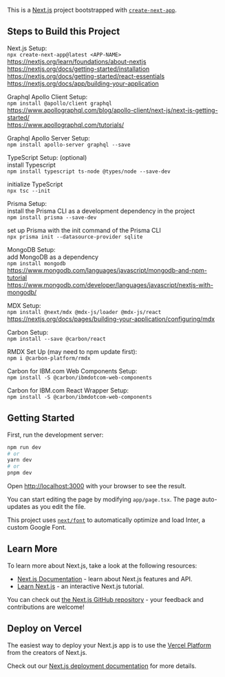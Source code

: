 This is a [Next.js](https://nextjs.org/) project bootstrapped with [`create-next-app`](https://github.com/vercel/next.js/tree/canary/packages/create-next-app).

## Steps to Build this Project

Next.js Setup:  
`npx create-next-app@latest <APP-NAME>`  
https://nextjs.org/learn/foundations/about-nextjs  
https://nextjs.org/docs/getting-started/installation  
https://nextjs.org/docs/getting-started/react-essentials  
https://nextjs.org/docs/app/building-your-application  

Graphql Apollo Client Setup:  
`npm install @apollo/client graphql`  
https://www.apollographql.com/blog/apollo-client/next-js/next-js-getting-started/  
https://www.apollographql.com/tutorials/  

Graphql Apollo Server Setup:  
`npm install apollo-server graphql --save`  

TypeScript Setup: (optional)  
install Typescript  
`npm install typescript ts-node @types/node --save-dev`  

initialize TypeScript  
`npx tsc --init`  

Prisma Setup:  
install the Prisma CLI as a development dependency in the project  
`npm install prisma --save-dev`  

set up Prisma with the init command of the Prisma CLI  
`npx prisma init --datasource-provider sqlite`  

MongoDB Setup:  
add MongoDB as a dependency  
`npm install mongodb`  
https://www.mongodb.com/languages/javascript/mongodb-and-npm-tutorial  
https://www.mongodb.com/developer/languages/javascript/nextjs-with-mongodb/  

MDX Setup:  
`npm install @next/mdx @mdx-js/loader @mdx-js/react`  
https://nextjs.org/docs/pages/building-your-application/configuring/mdx  

Carbon Setup:  
`npm install --save @carbon/react`  

RMDX Set Up (may need to npm update first):  
`npm i @carbon-platform/rmdx`  

Carbon for IBM.com Web Components Setup:  
`npm install -S @carbon/ibmdotcom-web-components`

Carbon for IBM.com React Wrapper Setup:  
`npm install -S @carbon/ibmdotcom-web-components`

## Getting Started

First, run the development server:

```bash
npm run dev
# or
yarn dev
# or
pnpm dev
```

Open [http://localhost:3000](http://localhost:3000) with your browser to see the result.

You can start editing the page by modifying `app/page.tsx`. The page auto-updates as you edit the file.

This project uses [`next/font`](https://nextjs.org/docs/basic-features/font-optimization) to automatically optimize and load Inter, a custom Google Font.

## Learn More

To learn more about Next.js, take a look at the following resources:

- [Next.js Documentation](https://nextjs.org/docs) - learn about Next.js features and API.
- [Learn Next.js](https://nextjs.org/learn) - an interactive Next.js tutorial.

You can check out [the Next.js GitHub repository](https://github.com/vercel/next.js/) - your feedback and contributions are welcome!

## Deploy on Vercel

The easiest way to deploy your Next.js app is to use the [Vercel Platform](https://vercel.com/new?utm_medium=default-template&filter=next.js&utm_source=create-next-app&utm_campaign=create-next-app-readme) from the creators of Next.js.

Check out our [Next.js deployment documentation](https://nextjs.org/docs/deployment) for more details.
